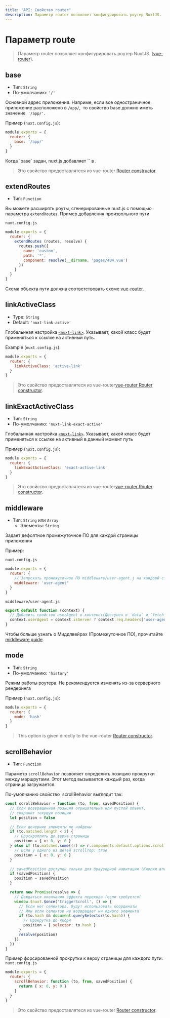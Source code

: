 ```yaml
---
title: "API: Свойство router"
description: Параметр router позволяет конфигурировать роутер NuxtJS.
---
```


#  Параметр route

> Параметр router позволяет конфигурировать роутер NuxtJS. ([vue-router](https://router.vuejs.org/en/)).

## base

- Тип: `String`
- По-умолчанию: `'/'`

Основной адрес приложения. Наприме, если все одностраничное приложение расположено в `/app/`,  то свойство base должно иметь значение  `'/app/'`.

Пример (`nuxt.config.js`):
```js
module.exports = {
  router: {
    base: '/app/'
  }
}
```

<p class="Alert Alert-blue">Когда `base` задан, nuxt.js добавляет `<base href="{{ router.base }}"/>` в <head> .</p>

> Это свойство предоставлятеся из vue-router [Router constructor](https://router.vuejs.org/en/api/options.html).

## extendRoutes

- Тип: `Function`

Вы можете расширять роуты, сгенерированные nuxt.js с помощью параметра `extendRoutes`.
Пример добавления произвольного пути

`nuxt.config.js`
```js
module.exports = {
  router: {
    extendRoutes (routes, resolve) {
      routes.push({
        name: 'custom',
        path: '*',
        component: resolve(__dirname, 'pages/404.vue')
      })
    }
  }
}
```
Схема объекта пути должна соответствовать схеме [vue-router](https://router.vuejs.org/en/).

## linkActiveClass

- Type: `String`
- Default: `'nuxt-link-active'`

Глобальнная настройка [`<nuxt-link>`](/api/components-nuxt-link). Указывает, какой класс будет применяться к ссылке на активный путь. 

Example (`nuxt.config.js`):
```js
module.exports = {
  router: {
    linkActiveClass: 'active-link'
  }
}
```

> Это свойство предоставлятеся из vue-router[vue-router Router constructor](https://router.vuejs.org/en/api/options.html).

## linkExactActiveClass

- Тип: `String`
- По-умолчанию: `'nuxt-link-exact-active'`

Глобальнная настройка [`<nuxt-link>`](/api/components-nuxt-link). Указывает, какой класс будет применяться к ссылке на активный в данный момент путь

Пример (`nuxt.config.js`):
```js
module.exports = {
  router: {
    linkExactActiveClass: 'exact-active-link'
  }
}
```

> Это свойство предоставлятеся из vue-router[vue-router Router constructor](https://router.vuejs.org/en/api/options.html).

## middleware

- Тип: `String` или `Array`
  - Элементы: `String`

Задает дефолтное промежуточное ПО для каждой страницы приложения

Пример:

`nuxt.config.js`
```js
module.exports = {
  router: {
    // Запускать промежуточное ПО middleware/user-agent.j на каждорй странице
    middleware: 'user-agent'
  }
}
```

`middleware/user-agent.js`
```js
export default function (context) {
  // Добавить свойство userAgent в контекст(Доступен в `data` и `fetch`)
  context.userAgent = context.isServer ? context.req.headers['user-agent'] : navigator.userAgent
}
```


Чтобы больше узнать о Миддлвейрах (Промежуточное ПО), прочитайте [middleware guide](/guide/routing#middleware).

## mode

- Тип: `String`
- По-умолчанию: `'history'`

Режим работы роутера. Не рекомендуется изменять из-за серверного рендеринга

Пример (`nuxt.config.js`):
```js
module.exports = {
  router: {
    mode: 'hash'
  }
}
```

> This option is given directly to the vue-router [Router constructor](https://router.vuejs.org/en/api/options.html).

## scrollBehavior

- Тип: `Function`


Параметр `scrollBehavior` позволяет определить позицию прокрутки между маршрутами. Этот метод вызывается каждый раз, когда страница загружается.

По-умолчанию свойство  scrollBehavior выглядит так:

```js
const scrollBehavior = function (to, from, savedPosition) {
  // Если возвращенная позиция отрицательна или пустой объект,
  // сохранит текущую позицию
  let position = false

  // Если дочерние элементы не найдены
  if (to.matched.length < 2) {
    // Проскроллить до верха страницы
    position = { x: 0, y: 0 }
  } else if (to.matched.some((r) => r.components.default.options.scrollToTop)) {
    // Если у одного из детей scrollTop: true
    position = { x: 0, y: 0 }
  }

  // savedPosition доступен только для браузерной навигации (Кнопки вперед и назад)
  if (savedPosition) {
    position = savedPosition
  }

  return new Promise(resolve => {
    // Дождаться окончания эффекта перехода (если требуется(
    window.$nuxt.$once('triggerScroll', () => {
      // Если нет селектора, будут использовать координаты
      // Или если селектор не возвращает ни одного элемента
      if (to.hash && document.querySelector(to.hash)) {
        // Прокрутка до якоря
        position = { selector: to.hash }
      }
      resolve(position)
    })
  })
}
```


Пример форсированной прокрутки к верху страницы для каждого пути: 
`nuxt.config.js`
```js
module.exports = {
  router: {
    scrollBehavior: function (to, from, savedPosition) {
      return { x: 0, y: 0 }
    }
  }
}
```

> Это свойство предоставлятеся из vue-router [Router constructor](https://router.vuejs.org/en/api/options.html).
